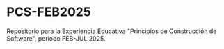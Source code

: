 # PCS-FEB2025
Repositorio para la Experiencia Educativa "Principios de Construcción de Software", periodo FEB-JUL 2025.
